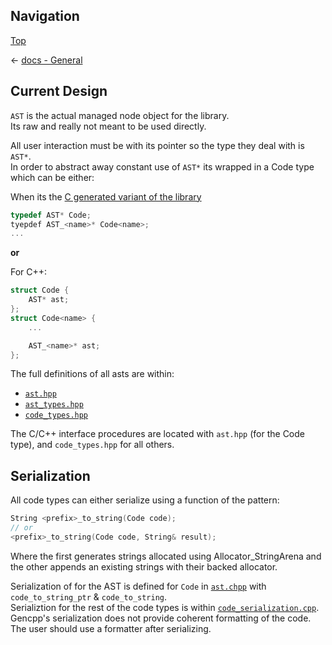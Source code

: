 ## Navigation

[Top](../Readme.md)

<- [docs - General](Readme.md)

## Current Design

`AST` is the actual managed node object for the library.  
Its raw and really not meant to be used directly.

All user interaction must be with its pointer so the type they deal with is `AST*`.  
In order to abstract away constant use of `AST*` its wrapped in a Code type which can be either:

When its the [C generated variant of the library](../gen_c_library/)
```c
typedef AST* Code;
tyepdef AST_<name>* Code<name>;
...
```

**or**

For C++:
```cpp
struct Code {
    AST* ast;
};
struct Code<name> {
    ...

    AST_<name>* ast;
};
```

The full definitions of all asts are within:

* [`ast.hpp`](../base/components/ast.hpp)
* [`ast_types.hpp`](../base/components/ast_types.hpp)
* [`code_types.hpp`](../base/components/ast_types.hpp)

The C/C++ interface procedures are located with `ast.hpp` (for the Code type), and `code_types.hpp` for all others.

## Serialization

All code types can either serialize using a function of the pattern:

```c
String <prefix>_to_string(Code code);
// or
<prefix>_to_string(Code code, String& result);
```

Where the first generates strings allocated using Allocator_StringArena and the other appends an existing strings with their backed allocator.

Serialization of for the AST is defined for `Code` in [`ast.chpp`](../base/components/ast.cpp) with `code_to_string_ptr` & `code_to_string`.  
Serializtion for the rest of the code types is within [`code_serialization.cpp`](../base/components/code_serialization.cpp).  
Gencpp's serialization does not provide coherent formatting of the code. The user should use a formatter after serializing.
